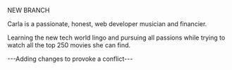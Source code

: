 NEW BRANCH

Carla is a passionate, honest, web developer musician and financier.

Learning the new tech world lingo and pursuing all passions while trying to watch all the top 250 movies she can find.

---Adding changes to provoke a conflict---
